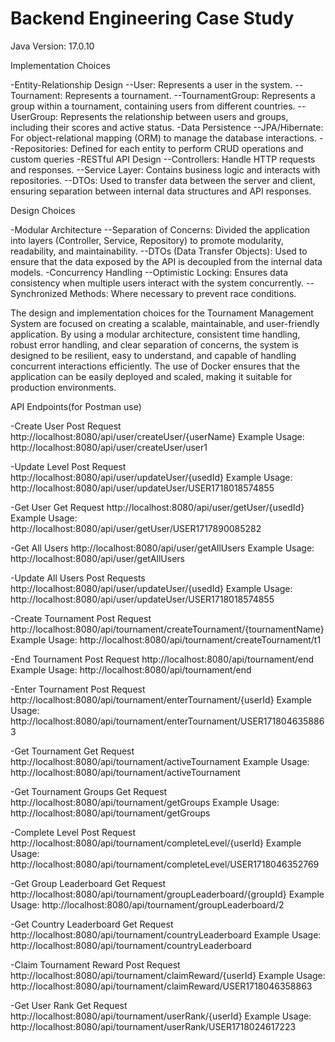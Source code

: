 # Backend Engineering Case Study

Java Version: 17.0.10

Implementation Choices

-Entity-Relationship Design
	--User: Represents a user in the system.
	--Tournament: Represents a tournament.
	--TournamentGroup: Represents a group within a tournament, containing users from different countries.
	--UserGroup: Represents the relationship between users and groups, including their scores and active status.
-Data Persistence
	--JPA/Hibernate: For object-relational mapping (ORM) to manage the database interactions.
	--Repositories: Defined for each entity to perform CRUD operations and custom queries
-RESTful API Design
	--Controllers: Handle HTTP requests and responses.
	--Service Layer: Contains business logic and interacts with repositories.
	--DTOs: Used to transfer data between the server and client, ensuring separation between internal data structures and API responses.

Design Choices

-Modular Architecture
	--Separation of Concerns: Divided the application into layers (Controller, Service, Repository) to promote modularity, readability, and maintainability.
	--DTOs (Data Transfer Objects): Used to ensure that the data exposed by the API is decoupled from the internal data models.
-Concurrency Handling
	--Optimistic Locking: Ensures data consistency when multiple users interact with the system concurrently.
	--Synchronized Methods: Where necessary to prevent race conditions.

The design and implementation choices for the Tournament Management System are focused on creating a scalable, maintainable, and user-friendly application. By using a modular architecture, consistent time handling, robust error handling, and clear separation of concerns, the system is designed to be resilient, easy to understand, and capable of handling concurrent interactions efficiently. The use of Docker ensures that the application can be easily deployed and scaled, making it suitable for production environments.

API Endpoints(for Postman use)

-Create User
Post Request
http://localhost:8080/api/user/createUser/{userName}
Example Usage: http://localhost:8080/api/user/createUser/user1

-Update Level
Post Request
http://localhost:8080/api/user/updateUser/{usedId}
Example Usage: http://localhost:8080/api/user/updateUser/USER1718018574855

-Get User
Get Request
http://localhost:8080/api/user/getUser/{usedId}
Example Usage: http://localhost:8080/api/user/getUser/USER1717890085282

-Get All Users
http://localhost:8080/api/user/getAllUsers
Example Usage: http://localhost:8080/api/user/getAllUsers

-Update All Users
Post Requests
http://localhost:8080/api/user/updateUser/{usedId}
Example Usage: http://localhost:8080/api/user/updateUser/USER1718018574855

-Create Tournament
Post Request
http://localhost:8080/api/tournament/createTournament/{tournamentName}
Example Usage: http://localhost:8080/api/tournament/createTournament/t1

-End Tournament
Post Request
http://localhost:8080/api/tournament/end
Example Usage: http://localhost:8080/api/tournament/end

-Enter Tournament
Post Request
http://localhost:8080/api/tournament/enterTournament/{userId}
Example Usage: http://localhost:8080/api/tournament/enterTournament/USER1718046358863

-Get Tournament
Get Request
http://localhost:8080/api/tournament/activeTournament
Example Usage: http://localhost:8080/api/tournament/activeTournament

-Get Tournament Groups
Get Request
http://localhost:8080/api/tournament/getGroups
Example Usage: http://localhost:8080/api/tournament/getGroups

-Complete Level
Post Request
http://localhost:8080/api/tournament/completeLevel/{userId}
Example Usage: http://localhost:8080/api/tournament/completeLevel/USER1718046352769

-Get Group Leaderboard
Get Request
http://localhost:8080/api/tournament/groupLeaderboard/{groupId}
Example Usage: http://localhost:8080/api/tournament/groupLeaderboard/2

-Get Country Leaderboard
Get Request
http://localhost:8080/api/tournament/countryLeaderboard
Example Usage: http://localhost:8080/api/tournament/countryLeaderboard

-Claim Tournament Reward
Post Request
http://localhost:8080/api/tournament/claimReward/{userId}
Example Usage: http://localhost:8080/api/tournament/claimReward/USER1718046358863

-Get User Rank
Get Request
http://localhost:8080/api/tournament/userRank/{userId}
Example Usage: http://localhost:8080/api/tournament/userRank/USER1718024617223
